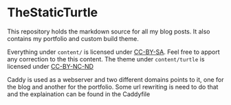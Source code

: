 # TheStaticTurtle

This repository holds the markdown source for all my blog posts. It also contains my portfolio and custom build theme.

Everything under `content/` is licensed under [CC-BY-SA](https://creativecommons.org/licenses/by-sa/4.0/). Feel free to apport any correction to the this content.
The theme under `content/turtle` is licensed under [CC-BY-NC-ND](https://creativecommons.org/licenses/by-nc-nd/4.0/)

Caddy is used as a webserver and two different domains points to it, one for the blog and another for the portfolio. Some url rewriting is need to do that and the explaination can be found in the Caddyfile